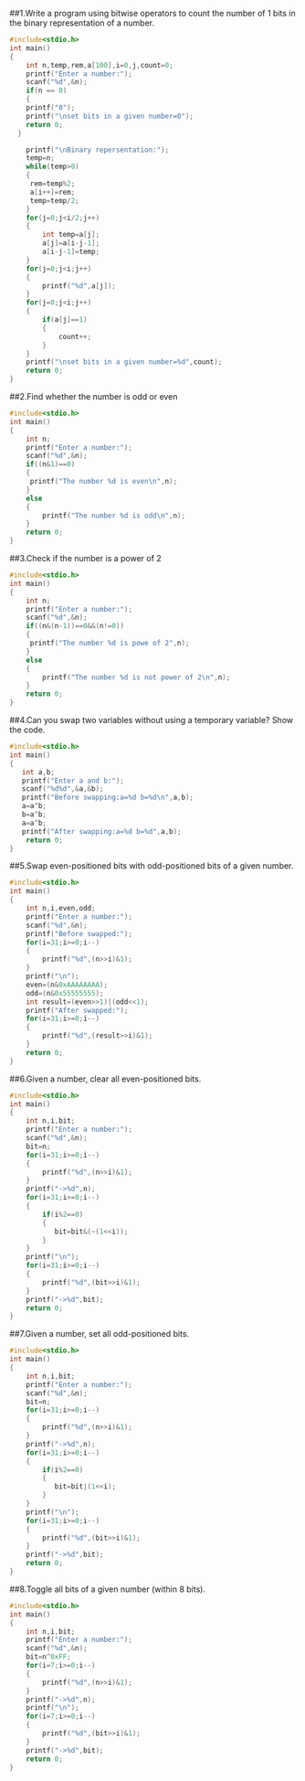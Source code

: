 ##1.Write a program using bitwise operators to count the number of 1 bits in the binary representation of a number.
```c
#include<stdio.h>
int main()
{
    int n,temp,rem,a[100],i=0,j,count=0;
    printf("Enter a number:");
    scanf("%d",&n);
    if(n == 0)
    {
    printf("0");
    printf("\nset bits in a given number=0");
    return 0;
  }

    printf("\nBinary repersentation:");
    temp=n;
    while(temp>0)
    {
     rem=temp%2;
     a[i++]=rem;
     temp=temp/2;
    }
    for(j=0;j<i/2;j++)
    {
        int temp=a[j];
        a[j]=a[i-j-1];
        a[i-j-1]=temp;
    }
    for(j=0;j<i;j++)
    {
        printf("%d",a[j]);
    }
    for(j=0;j<i;j++)
    {
        if(a[j]==1)
        {
            count++;
        }
    }
    printf("\nset bits in a given number=%d",count);
    return 0;
}
```
##2.Find whether the number is odd or even 
```c
#include<stdio.h>
int main()
{
    int n;
    printf("Enter a number:");
    scanf("%d",&n);
    if((n&1)==0)
    {
     printf("The number %d is even\n",n);   
    }
    else
    {
        printf("The number %d is odd\n",n);
    }
    return 0;
}
```
##3.Check if the number is a power of 2
```c
#include<stdio.h>
int main()
{
    int n;
    printf("Enter a number:");
    scanf("%d",&n);
    if((n&(n-1))==0&&(n!=0))
    {
     printf("The number %d is powe of 2",n);   
    }
    else
    {
        printf("The number %d is not power of 2\n",n);
    }
    return 0;
}
```
##4.Can you swap two variables without using a temporary variable? Show the code.
```c
#include<stdio.h>
int main()
{
   int a,b;
   printf("Enter a and b:");
   scanf("%d%d",&a,&b);
   printf("Before swapping:a=%d b=%d\n",a,b);
   a=a^b;
   b=a^b;
   a=a^b;
   printf("After swapping:a=%d b=%d",a,b);
    return 0;
}
```
##5.Swap even-positioned bits with odd-positioned bits of a given number.
```c
#include<stdio.h>
int main()
{
    int n,i,even,odd;
    printf("Enter a number:");
    scanf("%d",&n);
    printf("Before swapped:");
    for(i=31;i>=0;i--)
    {
        printf("%d",(n>>i)&1);
    }
    printf("\n");
    even=(n&0xAAAAAAAA);
    odd=(n&0x55555555);
    int result=(even>>1)|(odd<<1);
    printf("After swapped:");
    for(i=31;i>=0;i--)
    {
        printf("%d",(result>>i)&1);
    }
    return 0;
}
```
##6.Given a number, clear all even-positioned bits.
```c
#include<stdio.h>
int main()
{
    int n,i,bit;
    printf("Enter a number:");
    scanf("%d",&n);
    bit=n;
    for(i=31;i>=0;i--)
    {
        printf("%d",(n>>i)&1);
    }
    printf("->%d",n);
    for(i=31;i>=0;i--)
    {
        if(i%2==0)
        {
           bit=bit&(~(1<<i)); 
        }
    }
    printf("\n");
    for(i=31;i>=0;i--)
    {
        printf("%d",(bit>>i)&1);
    }
    printf("->%d",bit);
    return 0;
}
```
##7.Given a number, set all odd-positioned bits.
```c
#include<stdio.h>
int main()
{
    int n,i,bit;
    printf("Enter a number:");
    scanf("%d",&n);
    bit=n;
    for(i=31;i>=0;i--)
    {
        printf("%d",(n>>i)&1);
    }
    printf("->%d",n);
    for(i=31;i>=0;i--)
    {
        if(i%2==0)
        {
           bit=bit|(1<<i); 
        }
    }
    printf("\n");
    for(i=31;i>=0;i--)
    {
        printf("%d",(bit>>i)&1);
    }
    printf("->%d",bit);
    return 0;
}
```
##8.Toggle all bits of a given number (within 8 bits).
```c
#include<stdio.h>
int main()
{
    int n,i,bit;
    printf("Enter a number:");
    scanf("%d",&n);
    bit=n^0xFF;
    for(i=7;i>=0;i--)
    {
        printf("%d",(n>>i)&1);
    }
    printf("->%d",n);
    printf("\n");
    for(i=7;i>=0;i--)
    {
        printf("%d",(bit>>i)&1);
    }
    printf("->%d",bit);
    return 0;
}
```




